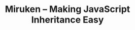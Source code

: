 ---
#
# Use the widgets beneath and the content will be
# inserted automagically in the webpage. To make
# this work, you have to use › layout: frontpage
#
layout: frontpage
title: "Miruken – Making JavaScript Inheritance Easy"
header:
   image_fullwidth: "header_drop.jpg"
description: 
    title: "What is Miruken"
    text: 'Miruken focuses on the challenges surrounding "Models" and "Controllers".  It does all the heavy lifting for object inheritance, properties, mapping, validation, and error handling.  Other frameworks like Angular have the "View" covered.  Miruken is a framework that embraces true object oriented javascript. It focuses on convention, composition, and aspect-oriented programming.'
widget-1:
    title: "Download MirukenJS"
    url: 'http://miruken.github.io/bundles/miruken-0.1.0.zip'
    text: 'Download the Miruken bundle and get started with it in your project.'
    <!-- image: download.png -->
widget-2:
    title: "Learn Miruken"
    url: 'http://miruken.github.io/api/'
    text: 'Learn more about how to use Miruken in your project with our documentation. There we will teach you about the various classes and modules that make up Miruken and how they work.'
    <!-- image: manual.png -->
widget-3:
    title: "Download Source Code"
    url: 'https://github.com/miruken/mirukenjs'
    text: '<em>MirukenJS</em> is an open source project. Grab a copy of our source code or clone it at GitHub and start using it in your project.'
    <!-- image: miruken-003.png -->
---